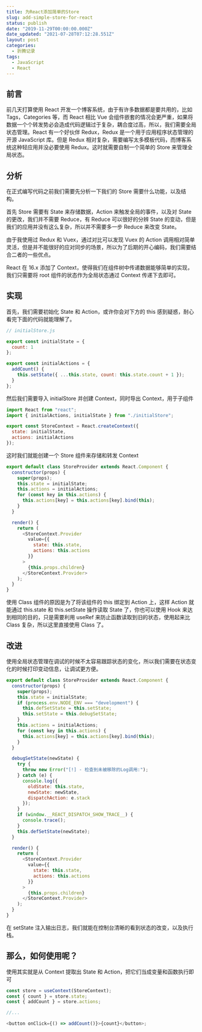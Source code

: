 ```yaml
---
title: 为React添加简单的Store
slug: add-simple-store-for-react
status: publish
date: "2019-11-29T00:00:00.000Z"
date_updated: "2021-07-28T07:12:28.551Z"
layout: post
categories:
  - 折腾记录
tags:
  - JavaScript
  - React
---
```


## 前言

前几天打算使用 React 开发一个博客系统，由于有许多数据都是要共用的，比如 Tags，Categories 等，而 React 相比 Vue 会组件嵌套的情况会更严重，如果将数据一个个转发势必会造成代码逻辑过于复杂，耦合度过高，所以，我们需要全局状态管理。React 有一个好伙伴 Redux，Redux 是一个用于应用程序状态管理的开源 JavaScript 库。但是 Redux 相对复杂，需要编写太多模板代码，而博客系统这种轻应用并没必要使用 Redux。这时就需要自制一个简单的 Store 来管理全局状态。

## 分析

在正式编写代码之前我们需要先分析一下我们的 Store 需要什么功能，以及结构。

首先 Store 需要有 State 来存储数据，Action 来触发全局的事件，以及对 State 的更改，我们并不需要 Reduce，有 Reduce 可以很好的分辨 State 的变动，但是我们的应用并没有这么复杂，所以并不需要多一步 Reduce 来改变 State。

由于我使用过 Redux 和 Vuex，通过对比可以发现 Vuex 的 Action 调用相对简单灵活，但是并不能很好的应对同步的场景，所以为了后期的开心编码，我们需要结合二者的一些优点。

React 在 16.x 添加了 Context，使得我们在组件树中传递数据能够简单的实现，我们只需要将 root 组件的状态作为全局状态通过 Context 传递下去即可。

## 实现

首先，我们需要初始化 State 和 Action，或许你会对下方的 this 感到疑惑，耐心看完下面的代码就能理解了。

```javascript
// initialStore.js

export const initialState = {
  count: 1
};

export const initialActions = {
  addCount() {
    this.setState({ ...this.state, count: this.state.count + 1 });
  }
};
```

然后我们需要导入 initialStore 并创建 Context，同时导出 Context，用于子组件

```javascript
import React from "react";
import { initialActions, initialState } from "./initialStore";

export const StoreContext = React.createContext({
  state: initialState,
  actions: initialActions
});
```

这时我们就能创建一个 Store 组件来存储和转发 Context

```javascript
export default class StoreProvider extends React.Component {
  constructor(props) {
    super(props);
    this.state = initialState;
    this.actions = initialActions;
    for (const key in this.actions) {
      this.actions[key] = this.actions[key].bind(this);
    }
  }

  render() {
    return (
      <StoreContext.Provider
        value={{
          state: this.state,
          actions: this.actions
        }}
      >
        {this.props.children}
      </StoreContext.Provider>
    );
  }
}
```

使用 Class 组件的原因是为了将该组件的 this 绑定到 Action 上，这样 Action 就能通过 this.state 和 this.setState 操作读取 State 了，你也可以使用 Hook 来达到相同的目的，只是需要利用 useRef 来防止函数读取到旧的状态，使用起来比 Class 复杂，所以这里直接使用 Class 了。

## 改进

使用全局状态管理在调试的时候不太容易跟踪状态的变化，所以我们需要在状态变化的时候打印变动信息，让调试更方便。

```javascript
export default class StoreProvider extends React.Component {
  constructor(props) {
    super(props);
    this.state = initialState;
    if (process.env.NODE_ENV === "development") {
      this.defSetState = this.setState;
      this.setState = this.debugSetState;
    }
    this.actions = initialActions;
    for (const key in this.actions) {
      this.actions[key] = this.actions[key].bind(this);
    }
  }

  debugSetState(newState) {
    try {
      throw new Error("[!] - 检查到未被移除的Log调用:");
    } catch (e) {
      console.log({
        oldState: this.state,
        newState: newState,
        dispatchAction: e.stack
      });
    }
    if (window.__REACT_DISPATCH_SHOW_TRACE__) {
      console.trace();
    }
    this.defSetState(newState);
  }

  render() {
    return (
      <StoreContext.Provider
        value={{
          state: this.state,
          actions: this.actions
        }}
      >
        {this.props.children}
      </StoreContext.Provider>
    );
  }
}
```

在 setState 注入输出日志，我们就能在控制台清晰的看到状态的改变，以及执行栈。

## 那么，如何使用呢？

使用其实就是从 Context 提取出 State 和 Action，把它们当成变量和函数执行即可

```javascript
const store = useContext(StoreContext);
const { count } = store.state;
const { addCount } = store.actions;

//...

<button onClick={() => addCount()}>{count}</button>;
```
